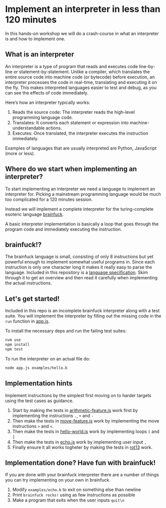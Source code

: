 # Implement an interpreter in less than 120 minutes

In this hands-on workshop we will do a crash-course in what an interpreter is and how to implement one.

## What is an interpreter

An interpreter is a type of program that reads and executes code line-by-line or statement-by-statement. Unlike a compiler, which translates the entire source code into machine code (or bytecode) before execution, an interpreter processes the code in real-time, translating and executing it on the fly. This makes interpreted languages easier to test and debug, as you can see the effects of code immediately.

Here’s how an interpreter typically works:

1. Reads the source code: The interpreter reads the high-level programming language code.
2. Translates: It converts each statement or expression into machine-understandable actions.
3. Executes: Once translated, the interpreter executes the instruction immediately.

Examples of languages that are usually interpreted are Python, JavaScript (more or less).

## Where do we start when implementing an interpreter?

To start implementing an interpreter we need a language to implement an interpreter for. Picking a mainstream programming language would be much too complicated for a 120 minutes session.

Instead we will implement a complete interpreter for the turing-complete esoteric language [brainfuck](https://esolangs.org/wiki/Brainfuck).

A basic interpreter implementation is basically a loop that goes through the program code and immediately executing the instruction.

## brainfuck!?

The brainfuck language is small, consisting of only 8 instructions but yet powerful enough to implement somewhat useful programs in. Since each instruction is only
one character long it makes it really easy to parse the language. Included in this repository
is a [language specification](SPECIFICATION.md). Skim through it to get an overview and then read it carefully when implementing the actual instructions.

## Let's get started!

Included in this repo is an incomplete brainfuck interpreter along with a test suite. You will implement the interpreter by filling out the missing code in the `run` function in [app.js](app.js).

To install the necessary deps and run the failing test suites:

```bash
nvm use
npm install
npm test
```

To run the interpreter on an actual file do:

```bash
node app.js examples/hello.b
```

## Implementation hints

Implement instructions by the simplest first moving on to harder targets using the test cases as guidance.

1. Start by making the tests in [arithmetic-feature.js](test/feature/arithmetic-feature.js) work first by implementing the instructions `.`, `+` and `-`
2. Then make the tests in [move-feature.js](test/feature/move-feature.js) work by implementing the move instructions `>` and `<`.
3. Then make the tests in [hello-world.js](test/feature/hello-world.js) work by implementing loops `[` and `]`
4. Then make the tests in [echo.js](test/feature/echo.js) work by implementing user input `,`
5. Finally ensure it all works togheter by making the tests in [rot13](test/feature/rot13.js) work.

## Implementation done? Have fun with brainfuck!

If you are done with your brainfuck interpreter there are a number of things you can try implementing on your own in brainfuck.

1. Modify `examples/echo.b` to exit on something else than newline
2. Print `brainfuck rocks!` using as few instructions as possible
3. Make a program that exits when the user inputs `quit\n`
